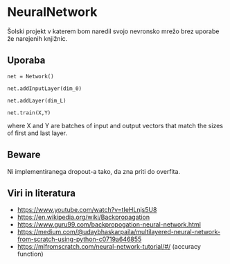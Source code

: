# NeuralNetwork

Šolski projekt v katerem bom naredil svojo nevronsko mrežo brez uporabe že narejenih knjižnic.

## Uporaba

`net = Network()`

`net.addInputLayer(dim_0)`

`net.addLayer(dim_L)`

`net.train(X,Y)`

where X and Y are batches of input and output vectors that match the sizes of first and last layer.

## Beware

Ni implementiranega dropout-a tako, da zna priti do overfita.

## Viri in literatura

- https://www.youtube.com/watch?v=tIeHLnjs5U8
- https://en.wikipedia.org/wiki/Backpropagation
- https://www.guru99.com/backpropogation-neural-network.html
- https://medium.com/@udaybhaskarpaila/multilayered-neural-network-from-scratch-using-python-c0719a646855
- https://mlfromscratch.com/neural-network-tutorial/#/ (accuracy function)
